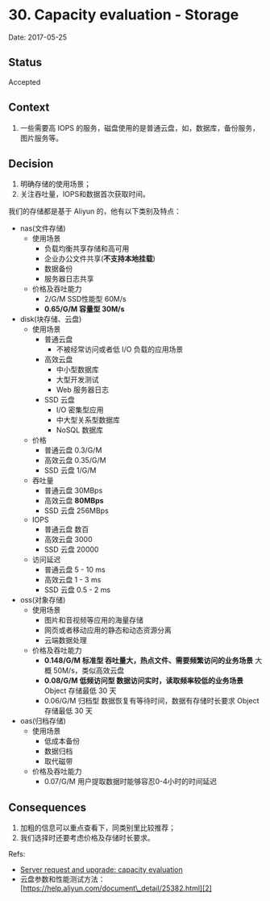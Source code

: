 # 30. Capacity evaluation - Storage

Date: 2017-05-25

## Status

Accepted

## Context

1. 一些需要高 IOPS 的服务，磁盘使用的是普通云盘，如，数据库，备份服务，图片服务等。

## Decision

1. 明确存储的使用场景；
2. 关注吞吐量，IOPS和数据首次获取时间。

我们的存储都是基于 Aliyun 的，他有以下类别及特点：

* nas(文件存储)
	* 使用场景
		* 负载均衡共享存储和高可用
		* 企业办公文件共享(**不支持本地挂载**)
		* 数据备份
		* 服务器日志共享
	* 价格及吞吐能力
		* 2/G/M SSD性能型 60M/s
		* **0.65/G/M 容量型 30M/s**
* disk(块存储、云盘) 
	* 使用场景
		* 普通云盘
			* 不被经常访问或者低 I/O 负载的应用场景
		* 高效云盘
			* 中小型数据库
			* 大型开发测试
			* Web 服务器日志
		* SSD 云盘
			* I/O 密集型应用
			* 中大型关系型数据库
			* NoSQL 数据库
	* 价格
		* 普通云盘 0.3/G/M 
		* 高效云盘 0.35/G/M
		* SSD 云盘 1/G/M
	* 吞吐量
		* 普通云盘 30MBps
		* 高效云盘 **80MBps**
		* SSD 云盘 256MBps
	* IOPS
		* 普通云盘 数百
		* 高效云盘 3000
		* SSD 云盘 20000
	* 访问延迟
		* 普通云盘 5 - 10 ms
		* 高效云盘 1 - 3 ms
		* SSD 云盘 0.5 - 2 ms
* oss(对象存储)
	* 使用场景
		* 图片和音视频等应用的海量存储
		* 网页或者移动应用的静态和动态资源分离
		* 云端数据处理
	* 价格及吞吐能力
		* **0.148/G/M 标准型 吞吐量大，热点文件、需要频繁访问的业务场景** 大概 50M/s，类似高效云盘
		* **0.08/G/M 低频访问型 数据访问实时，读取频率较低的业务场景** Object 存储最低 30 天
		* 0.06/G/M 归档型 数据恢复有等待时间，数据有存储时长要求 Object 存储最低 30 天
* oas(归档存储)
	* 使用场景
		* 低成本备份
		* 数据归档
		* 取代磁带
	* 价格及吞吐能力
		* 0.07/G/M 用户提取数据时能够容忍0-4小时的时间延迟

## Consequences

1. 加粗的信息可以重点查看下，同类别里比较推荐；
2. 我们选择时还要考虑价格及存储时长要求。

Refs:

* [Server request and upgrade: capacity evaluation][1]
* 云盘参数和性能测试方法：[https://help.aliyun.com/document\_detail/25382.html][2]

[1]:	0019-server-request-and-upgrade-capacity-evaluation.md
[2]:	https://help.aliyun.com/document_detail/25382.html